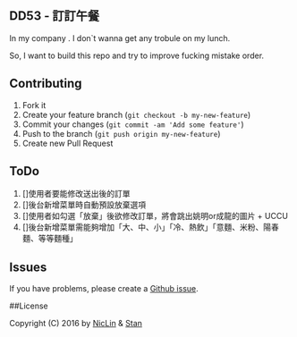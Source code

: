 ## DD53 - 訂訂午餐

In my company . I don`t wanna get any trobule on my lunch.

So, I want to build this repo and try to improve fucking mistake order.


## Contributing

1. Fork it
2. Create your feature branch (`git checkout -b my-new-feature`)
3. Commit your changes (`git commit -am 'Add some feature'`)
4. Push to the branch (`git push origin my-new-feature`)
5. Create new Pull Request


## ToDo

1. []使用者要能修改送出後的訂單
2. []後台新增菜單時自動預設放棄選項
3. []使用者如勾選「放棄」後欲修改訂單，將會跳出姚明or成龍的圖片 + UCCU
4. []後台新增菜單需能夠增加「大、中、小」「冷、熱飲」「意麵、米粉、陽春麵、等等麵種」

## Issues


If you have problems, please create a [Github issue](https://github.com/niclin/ilunch/issues).


##License

Copyright (C) 2016 by [NicLin](https://github.com/niclin) & [Stan](https://github.com/stars/StanGC)
